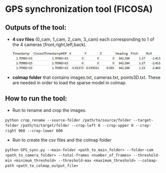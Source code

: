# GPS synchronization tool (FICOSA)

## Outputs of the tool:
* __4 csv files__ (0_cam, 1_cam, 2_cam, 3_cam) each corresponding to 1 of the 4 cameras (front,right,left,back).
  
  ![Example of csv file](csv_example.png)
* __colmap folder__ that contains images.txt, cameras.txt, points3D.txt. These are needed in order to load the sparse model in colmap. 


## How to run the tool:
* Run to rename and crop the images.
   
`python crop_rename --source-folder /path/to/source/folder --target-folder /path/to/target/folder --crop-left 0 --crop-upper 0 --crop-right 968 --crop-lower 600`

* Run to create the csv files and the colmap folder
   
`python GPS_sync.py --main-folder <path_to_main_folder> --folder-cam <path_to_camera_folder> --total-frames <number_of_frames> --threshold-min <minimum_threshold> --threshold-max <maximum_threshold> --colmap-path <path_to_colmap_output_file>`

